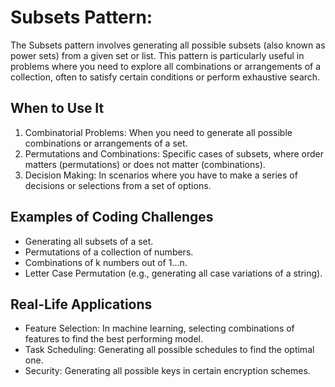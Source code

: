 # Subsets Pattern:
The Subsets pattern involves generating all possible subsets (also known as power sets) from a given set or list. This pattern is particularly useful in problems where you need to explore all combinations or arrangements of a collection, often to satisfy certain conditions or perform exhaustive search.

## When to Use It
1. Combinatorial Problems: When you need to generate all possible combinations or arrangements of a set.
2. Permutations and Combinations: Specific cases of subsets, where order matters (permutations) or does not matter (combinations).
3. Decision Making: In scenarios where you have to make a series of decisions or selections from a set of options.

## Examples of Coding Challenges
* Generating all subsets of a set.
* Permutations of a collection of numbers.
* Combinations of k numbers out of 1...n.
* Letter Case Permutation (e.g., generating all case variations of a string).

## Real-Life Applications
* Feature Selection: In machine learning, selecting combinations of features to find the best performing model.
* Task Scheduling: Generating all possible schedules to find the optimal one.
* Security: Generating all possible keys in certain encryption schemes.
